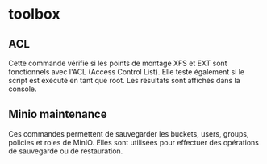 # toolbox
## ACL
Cette commande vérifie si les points de montage XFS et EXT sont fonctionnels avec l'ACL (Access Control List). Elle teste également si le script est exécuté en tant que root. Les résultats sont affichés dans la console.

## Minio maintenance
Ces commandes permettent de sauvegarder les buckets, users, groups, policies et roles de MinIO. Elles sont utilisées pour effectuer des opérations de sauvegarde ou de restauration.